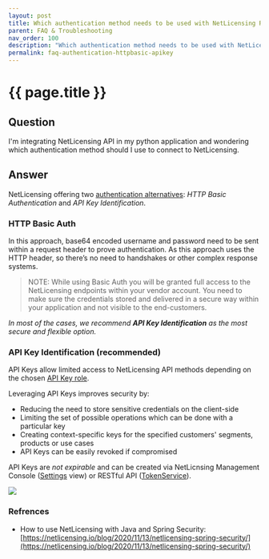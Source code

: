 ```yaml
---
layout: post
title: Which authentication method needs to be used with NetLicensing RESTful API?
parent: FAQ & Troubleshooting
nav_order: 100
description: "Which authentication method needs to be used with NetLicensing RESTful API - HTTP Basic Auth or API Key?"
permalink: faq-authentication-httpbasic-apikey
---
```


{{ page.title }}
=============

## Question

I'm integrating NetLicensing API in my python application and wondering which authentication method should I use to connect to NetLicensing.

## Answer

NetLicensing offering two [authentication alternatives](security): *HTTP Basic Authentication* and *API Key Identification*.

### HTTP Basic Auth

In this approach, base64 encoded username and password need to be sent within a request header to prove authentication.
As this approach uses the HTTP header, so there’s no need to handshakes or other complex response systems.

>NOTE: While using Basic Auth you will be granted full access to the NetLicensing endpoints within your vendor account. You need to make sure the credentials stored and delivered in a secure way within your application and not visible to the end-customers.

*In most of the cases, we recommend **API Key Identification** as the most secure and flexible option.*

### API Key Identification (recommended)

API Keys allow limited access to NetLicensing API methods depending on the chosen [API Key role](security#api-key-identification).

Leveraging API Keys improves security by:

- Reducing the need to store sensitive credentials on the client-side
- Limiting the set of possible operations which can be done with a particular key
- Creating context-specific keys for the specified customers' segments, products or use cases
- API Keys can be easily revoked if compromised

API Keys are *not expirable* and can be created via NetLicnsing Management Console ([Settings](https://ui.netlicensing.io/#/settings) view) or RESTful API ([TokenService](token-services)).

<a href="assets/images/faq-netlicensing-apikey.png" class="imagelink" data-lightbox="faq-netlicensing-apikey" data-title="Management Console - Settings - API Keys" data-alt="Management Console - Settings - API Keys">
  <img src="assets/images/faq-netlicensing-apikey.png" />
</a>

### Refrences

- How to use NetLicensing with Java and Spring Security: [https://netlicensing.io/blog/2020/11/13/netlicensing-spring-security/](https://netlicensing.io/blog/2020/11/13/netlicensing-spring-security/)
